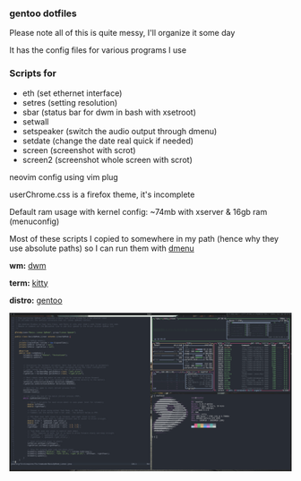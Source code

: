 ### gentoo dotfiles
Please note all of this is quite messy, I'll organize it some day 

It has the config files for various programs I use

### Scripts for
* eth (set ethernet interface)
* setres (setting resolution)
* sbar (status bar for dwm in bash with xsetroot)
* setwall 
* setspeaker (switch the audio output through dmenu)
* setdate (change the date real quick if needed)
* screen (screenshot with scrot)
* screen2 (screenshot whole screen with scrot)

neovim config using vim plug

userChrome.css is a firefox theme, it's incomplete

Default ram usage with kernel config: ~74mb with xserver & 16gb ram (menuconfig)

Most of these scripts I copied to somewhere in my path (hence why they use absolute paths) so I can run them with [dmenu](https://github.com/NotCreative21/dmenu)

**wm:** [dwm](https://github.com/NotCreative21/dwm)

**term:** [kitty](https://github.com/NotCreative21/dotfiles/blob/gentoo/config/kitty.conf)

**distro:** [gentoo](https://www.gentoo.org/)

![ricepng](./ricey.png)
